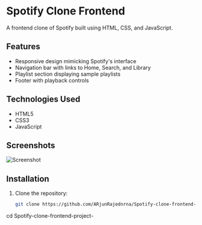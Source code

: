 # Spotify Clone Frontend

A frontend clone of Spotify built using HTML, CSS, and JavaScript.

## Features

- Responsive design mimicking Spotify's interface
- Navigation bar with links to Home, Search, and Library
- Playlist section displaying sample playlists
- Footer with playback controls

## Technologies Used

- HTML5
- CSS3
- JavaScript

## Screenshots

![Screenshot](screenshot.png)

## Installation

1. Clone the repository:
   ```bash
   git clone https://github.com/ARjunRajednrna/Spotify-clone-frontend-project-.git


cd Spotify-clone-frontend-project-

